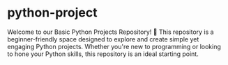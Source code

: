 # python-project
Welcome to our Basic Python Projects Repository! 🐍 This repository is a beginner-friendly space designed to explore and create simple yet engaging Python projects. Whether you're new to programming or looking to hone your Python skills, this repository is an ideal starting point.
